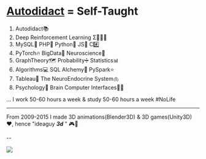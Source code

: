 # **[Autodidact](https://en.wikipedia.org/wiki/Autodidacticism) = Self-Taught**
1. Autodidact📚
2. Deep Reinforcement Learning Σ🤖🧑‍⚖️
3. MySQL🐬 PHP🐘 Python🐍 JS🤟 C#️⃣
4. PyTorch🔥 BigData🚀 Neuroscience🧠 
5. GraphTheory🗺 Probability➗ Statistics📊
6. Algorithms💻 SQL Alchemy🧪 PySpark⭐️
7. Tableau🎨 The NeuroEndocrine System🫁
8. Psychology🧐 Brain Computer Interfaces👩‍🔬

... I work 50-60 hours a week & study 50-60 hours a week #NoLife

****

From 2009-2015 I made 3D animations(Blender3D) & 3D games(Unity3D) ❤️, hence "ideaguy **_3d_** " 🎮👾

--

 ![](https://komarev.com/ghpvc/?username=ideaguy3d)
